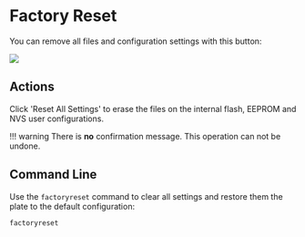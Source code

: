 # Factory Reset

You can remove all files and configuration settings with this button:

<div class="row justify-content-center">
            <a href="../factory_reset.png" data-toggle="lightbox" data-gallery="example-gallery" class="col-sm-8" data-title="Factory Reset" data-footer="">
                <img src="../factory_reset.png" class="img-fluid img-thumbnail">
            </a>
</div>

## Actions

Click 'Reset All Settings' to erase the files on the internal flash, EEPROM and NVS user configurations.

!!! warning
    There is **no** confirmation message. This operation can not be undone.


## Command Line

Use the `factoryreset` command to clear all settings and restore them the plate to the default configuration:

```sh linenums="1"
factoryreset
```